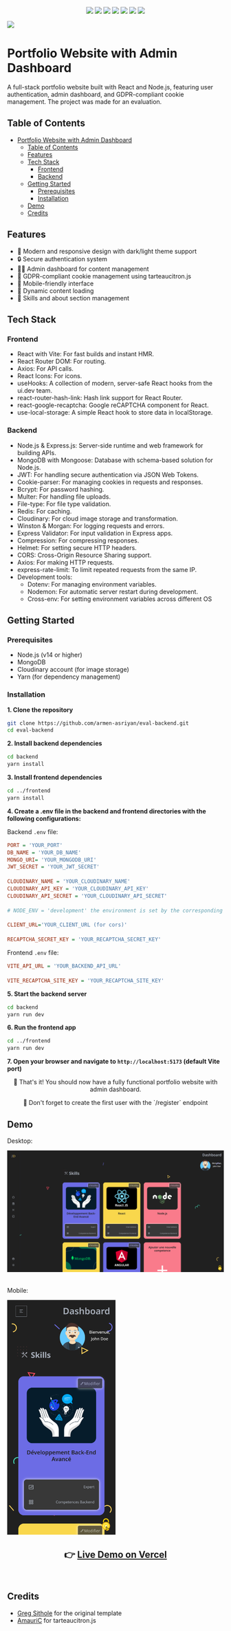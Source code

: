 <p align="center" >
  <img src="https://img.shields.io/badge/MongoDB-4EA94B?style=for-the-badge&logo=mongodb&logoColor=white">
  <img src="https://img.shields.io/badge/Express%20js-000000?style=for-the-badge&logo=express&logoColor=white">
  <img src="https://img.shields.io/badge/React-20232A?style=for-the-badge&logo=react&logoColor=61DAFB">
  <img src="https://img.shields.io/badge/Node%20js-339933?style=for-the-badge&logo=nodedotjs&logoColor=white">
  <img src="https://img.shields.io/badge/Vite-B73BFE?style=for-the-badge&logo=vite&logoColor=FFD62E">
  <img src="https://img.shields.io/badge/Render-46E3B7?style=for-the-badge&logo=render&logoColor=white">
  <img src="https://img.shields.io/badge/Vercel-000000?style=for-the-badge&logo=vercel&logoColor=white">
</p>

 <img src="https://img.shields.io/github/last-commit/armen-asriyan/eval-backend">

# Portfolio Website with Admin Dashboard

A full-stack portfolio website built with React and Node.js, featuring user authentication, admin dashboard, and GDPR-compliant cookie management. The project was made for an evaluation.

## Table of Contents

- [Portfolio Website with Admin Dashboard](#portfolio-website-with-admin-dashboard)
  - [Table of Contents](#table-of-contents)
  - [Features](#features)
  - [Tech Stack](#tech-stack)
    - [Frontend](#frontend)
    - [Backend](#backend)
  - [Getting Started](#getting-started)
    - [Prerequisites](#prerequisites)
    - [Installation](#installation)
  - [Demo](#demo)
  - [Credits](#credits)

## Features

- 🎨 Modern and responsive design with dark/light theme support
- 🔒 Secure authentication system
- 👩‍💼 Admin dashboard for content management
- 🍪 GDPR-compliant cookie management using tarteaucitron.js
- 📱 Mobile-friendly interface
- 🔄 Dynamic content loading
- 📝 Skills and about section management

## Tech Stack

### Frontend

- React with Vite: For fast builds and instant HMR.
- React Router DOM: For routing.
- Axios: For API calls.
- React Icons: For icons.
- useHooks: A collection of modern, server-safe React hooks from the ui.dev team.
- react-router-hash-link: Hash link support for React Router.
- react-google-recaptcha: Google reCAPTCHA component for React.
- use-local-storage: A simple React hook to store data in localStorage.

### Backend

- Node.js & Express.js: Server-side runtime and web framework for building APIs.
- MongoDB with Mongoose: Database with schema-based solution for Node.js.
- JWT: For handling secure authentication via JSON Web Tokens.
- Cookie-parser: For managing cookies in requests and responses.
- Bcrypt: For password hashing.
- Multer: For handling file uploads.
- File-type: For file type validation.
- Redis: For caching.
- Cloudinary: For cloud image storage and transformation.
- Winston & Morgan: For logging requests and errors.
- Express Validator: For input validation in Express apps.
- Compression: For compressing responses.
- Helmet: For setting secure HTTP headers.
- CORS: Cross-Origin Resource Sharing support.
- Axios: For making HTTP requests.
- express-rate-limit: To limit repeated requests from the same IP.
- Development tools:
  - Dotenv: For managing environment variables.
  - Nodemon: For automatic server restart during development.
  - Cross-env: For setting environment variables across different OS

## Getting Started

### Prerequisites

- Node.js (v14 or higher)
- MongoDB
- Cloudinary account (for image storage)
- Yarn (for dependency management)

### Installation

**1. Clone the repository**

```bash
git clone https://github.com/armen-asriyan/eval-backend.git
cd eval-backend
```

**2. Install backend dependencies**

```bash
cd backend
yarn install
```

**3. Install frontend dependencies**

```bash
cd ../frontend
yarn install
```

**4. Create a .env file in the backend and frontend directories with the following configurations:**

Backend `.env` file:

```ini
PORT = 'YOUR_PORT'
DB_NAME = 'YOUR_DB_NAME'
MONGO_URI= 'YOUR_MONGODB_URI'
JWT_SECRET = 'YOUR_JWT_SECRET'

CLOUDINARY_NAME = 'YOUR_CLOUDINARY_NAME'
CLOUDINARY_API_KEY = 'YOUR_CLOUDINARY_API_KEY'
CLOUDINARY_API_SECRET = 'YOUR_CLOUDINARY_API_SECRET'

# NODE_ENV = 'development' the environment is set by the corresponding script in package.json

CLIENT_URL='YOUR_CLIENT_URL (for cors)'

RECAPTCHA_SECRET_KEY = 'YOUR_RECAPTCHA_SECRET_KEY'
```

Frontend `.env` file:

```ini
VITE_API_URL = 'YOUR_BACKEND_API_URL'

VITE_RECAPTCHA_SITE_KEY = 'YOUR_RECAPTCHA_SITE_KEY'
```

**5. Start the backend server**

```bash
cd backend
yarn run dev
```

**6. Run the frontend app**

```bash
cd ../frontend
yarn run dev
```

**7. Open your browser and navigate to `http://localhost:5173` (default Vite port)**

<p align="center">🚀 That's it! You should now have a fully functional portfolio website with admin dashboard.</p>

<p align="center">📌 Don't forget to create the first user with the `/register` endpoint</p>

## Demo

Desktop:

<img src="./documentation/desktop-screenshot.png">
<br />
<br />

Mobile:

<img src="./documentation/mobile-screenshot.png" width="50%">

<br />
<h2 align="center">👉 <a href="https://eval-backend.vercel.app">Live Demo on Vercel</h2></a>
<br />

## Credits

- [Greg Sithole](https://github.com/GregSithole/gregsithole-react-portfolio) for the original template
- [AmauriC](https://github.com/AmauriC) for tarteaucitron.js
